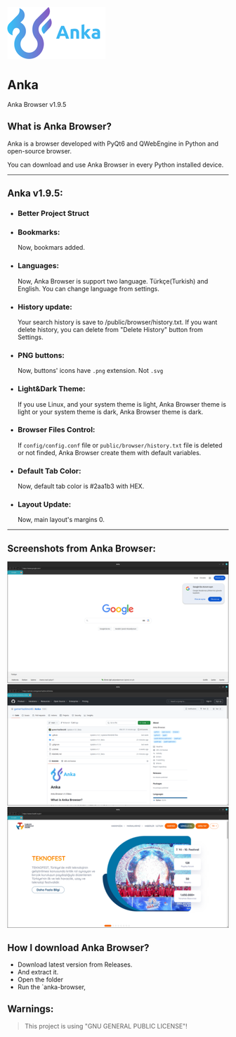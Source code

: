 ![Anka](.github/docs/img/logo.png)

# Anka

Anka Browser v1.9.5

## What is Anka Browser?

Anka is a browser developed with PyQt6 and QWebEngine in Python and open-source browser.

You can download and use Anka Browser in every Python installed device.

---

## Anka v1.9.5:

- ### Better Project Struct

- ### Bookmarks:
  Now, bookmars added. 
  
- ### Languages:
  Now, Anka Browser is support two language. Türkçe(Turkish) and English. You can change language from settings.

- ### History update:
  Your search history is save to /public/browser/history.txt. If you want delete history, you can delete from "Delete History" button from Settings.
 
- ### PNG buttons:
  Now, buttons' icons have ``.png`` extension. Not ``.svg``

- ### Light&Dark Theme:
  If you use Linux, and your system theme is light, Anka Browser theme is light or your system theme is dark, Anka Browser theme is dark.

- ### Browser Files Control:
  If ``config/config.conf`` file or ``public/browser/history.txt`` file is deleted or not finded, Anka Browser create them with default variables.

- ### Default Tab Color:
  Now, default tab color is #2aa1b3 with HEX.

- ### Layout Update:
  Now, main layout's margins 0.

---

## Screenshots from Anka Browser:
![Screenshot](./.github/docs/img/image1.png)
![Screenshot2](./.github/docs/img/image2.png)
![Screenshot3](./.github/docs/img/image3.png)

## How I download Anka Browser?
  - Download latest version from Releases.
  - And extract it.
  - Open the folder
  - Run the `anka-browser,
 




## Warnings:
> This project is using "GNU GENERAL PUBLIC LICENSE"!
